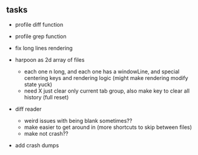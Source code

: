 ## tasks
- profile diff function
- profile grep function

- fix long lines rendering

- harpoon as 2d array of files
	- each one n long, and each one has a windowLine, and special centering keys and rendering logic (might make rendering modify state yuck)
	- need X just clear only current tab group, also make key to clear all history (full reset)

- diff reader
	- weird issues with being blank sometimes??
	- make easier to get around in (more shortcuts to skip between files)
	- make not crash??

- add crash dumps
